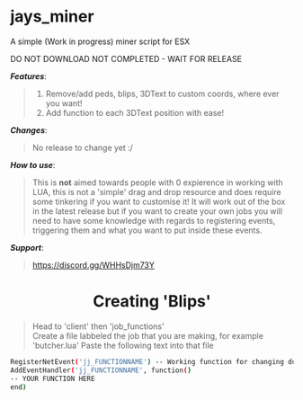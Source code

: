 # jays_miner
A simple (Work in progress) miner script for ESX


DO NOT DOWNLOAD NOT COMPLETED - WAIT FOR RELEASE


***Features***:
>1. Remove/add peds, blips, 3DText to custom coords, where ever you want!
>2. Add function to each 3DText position with ease!

***Changes***:
>No release to change yet :/

***How to use***:
>This is **not** aimed towards people with 0 expierence in working with LUA, this is not a 'simple' drag and drop resource and does require some tinkering if you want to customise it! It will work out of the box in the latest release but if you want to create your own jobs you will need to have some knowledge with regards to registering events, triggering them and what you want to put inside these events.

***Support***:
>https://discord.gg/WHHsDjm73Y

<h1 align="center">Creating 'Blips'</a></h1>  

>Head to 'client' then 'job_functions'  
>Create a file labbeled the job that you are making, for example 'butcher.lua'
>Paste the following text into that file
   
   ```sh
RegisterNetEvent('jj_FUNCTIONNAME') -- Working function for changing duty.
AddEventHandler('jj_FUNCTIONNAME', function()
   -- YOUR FUNCTION HERE
end)
   ``` 
